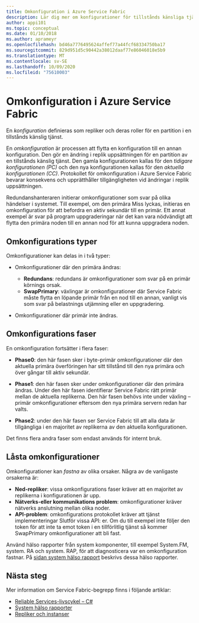 ```yaml
---
title: Omkonfiguration i Azure Service Fabric
description: Lär dig mer om konfigurationer för tillstånds känsliga tjänste repliker och processen för omkonfiguration Service Fabric använder för att upprätthålla konsekvens och tillgänglighet under ändringen.
author: appi101
ms.topic: conceptual
ms.date: 01/10/2018
ms.author: aprameyr
ms.openlocfilehash: bd46a7776495624affef77a44fcf68334750ba17
ms.sourcegitcommit: 829d951d5c90442a38012daaf77e86046018e5b9
ms.translationtype: MT
ms.contentlocale: sv-SE
ms.lasthandoff: 10/09/2020
ms.locfileid: "75610003"
---
```

# <a name="reconfiguration-in-azure-service-fabric"></a>Omkonfiguration i Azure Service Fabric
En *konfiguration* definieras som repliker och deras roller för en partition i en tillstånds känslig tjänst.

En *omkonfiguration* är processen att flytta en konfiguration till en annan konfiguration. Den gör en ändring i replik uppsättningen för en partition av en tillstånds känslig tjänst. Den gamla konfigurationen kallas för den *tidigare konfigurationen (PC)* och den nya konfigurationen kallas för den *aktuella konfigurationen (CC)*. Protokollet för omkonfiguration i Azure Service Fabric bevarar konsekvens och upprätthåller tillgängligheten vid ändringar i replik uppsättningen.

Redundanshanteraren initierar omkonfigurationer som svar på olika händelser i systemet. Till exempel, om den primära Miss lyckas, initieras en omkonfiguration för att befordra en aktiv sekundär till en primär. Ett annat exempel är svar på program uppgraderingar när det kan vara nödvändigt att flytta den primära noden till en annan nod för att kunna uppgradera noden.

## <a name="reconfiguration-types"></a>Omkonfigurations typer
Omkonfigurationer kan delas in i två typer:

- Omkonfigurationer där den primära ändras:
    - **Redundans**: redundans är omkonfigurationer som svar på en primär körnings orsak.
    - **SwapPrimary**: växlingar är omkonfigurationer där Service Fabric måste flytta en löpande primär från en nod till en annan, vanligt vis som svar på belastnings utjämning eller en uppgradering.

- Omkonfigurationer där primär inte ändras.

## <a name="reconfiguration-phases"></a>Omkonfigurations faser
En omkonfiguration fortsätter i flera faser:

- **Phase0**: den här fasen sker i byte-primär omkonfigurationer där den aktuella primära överföringen har sitt tillstånd till den nya primära och över gångar till aktiv sekundär.

- **Phase1**: den här fasen sker under omkonfigurationer där den primära ändras. Under den här fasen identifierar Service Fabric rätt primär mellan de aktuella replikerna. Den här fasen behövs inte under växling – primär omkonfigurationer eftersom den nya primära servern redan har valts. 

- **Phase2**: under den här fasen ser Service Fabric till att alla data är tillgängliga i en majoritet av replikerna av den aktuella konfigurationen.

Det finns flera andra faser som endast används för internt bruk.

## <a name="stuck-reconfigurations"></a>Låsta omkonfigurationer
Omkonfigurationer kan *fastna* av olika orsaker. Några av de vanligaste orsakerna är:

- **Ned-repliker**: vissa omkonfigurations faser kräver att en majoritet av replikerna i konfigurationen är upp.
- **Nätverks-eller kommunikations problem**: omkonfigurationer kräver nätverks anslutning mellan olika noder.
- **API-problem**: omkonfigurations protokollet kräver att tjänst implementeringar Slutför vissa API: er. Om du till exempel inte följer den token för att inte ta emot token i en tillförlitlig tjänst så kommer SwapPrimary omkonfigurationer att bli fast.

Använd hälso rapporter från system komponenter, till exempel System.FM, system. RA och system. RAP, för att diagnosticera var en omkonfiguration fastnar. På [sidan system hälso rapport](service-fabric-understand-and-troubleshoot-with-system-health-reports.md) beskrivs dessa hälso rapporter.

## <a name="next-steps"></a>Nästa steg
Mer information om Service Fabric-begrepp finns i följande artiklar:

- [Reliable Services-livscykel – C#](service-fabric-reliable-services-lifecycle.md)
- [System hälso rapporter](service-fabric-understand-and-troubleshoot-with-system-health-reports.md)
- [Repliker och instanser](service-fabric-concepts-replica-lifecycle.md)
